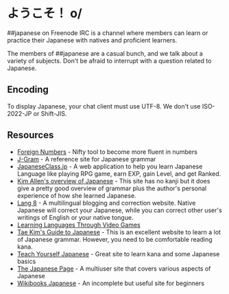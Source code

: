 # ようこそ！ o/

\##japanese on Freenode IRC is a channel where members can learn or practice
their Japanese with natives and proficient learners.

The members of ##japanese are a casual bunch, and we talk about a variety of
subjects. Don't be afraid to interrupt with a question related to Japanese.

## Encoding
To display Japanese, your chat client must use UTF-8. We don't use ISO-2022-JP
or Shift-JIS.

## Resources
* [Foreign Numbers](https://foreignnumbers.com/) - Nifty tool to become more fluent in numbers
* [J-Gram](http://www.jgram.org/) - A reference site for Japanese grammar
* [JapaneseClass.jp](http://japaneseclass.jp/) - A web application to help you learn Japanese Language like playing RPG game, earn EXP, gain Level, and get Ranked.
* [Kim Allen's overview of Japanese](http://kimallen.sheepdogdesign.net/Japanese/index.html) - This site has no kanji but it does give a pretty good overview of grammar plus the author's personal experience of how she learned Japanese.
* [Lang 8](http://lang-8.com/) - A multilingual blogging and correction website. Native Japanese will correct your Japanese, while you can correct other user's writings of English or your native tongue.
* [Learning Languages Through Video Games](http://www.lltvg.com/)
* [Tae Kim's Guide to Japanese](http://www.guidetojapanese.org/) - This is an excellent website to learn a lot of Japanese grammar. However, you need to be comfortable reading kana.
* [Teach Yourself Japanese](http://www.sf.airnet.ne.jp/ts/japanese/) - Great site to learn kana and some Japanese basics
* [The Japanese Page](http://www.thejapanesepage.com/lessons) - A multiuser site that covers various aspects of Japanese
* [Wikibooks Japanese](http://en.wikibooks.org/wiki/Japanese) - An incomplete but useful site for beginners
